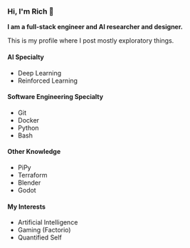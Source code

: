 ### Hi, I'm Rich 👋

**I am a full-stack engineer and AI researcher and designer.**

This is my profile where I post mostly exploratory things.

#### AI Specialty

- Deep Learning
- Reinforced Learning

#### Software Engineering Specialty

- Git
- Docker
- Python
- Bash

#### Other Knowledge

- PiPy
- Terraform
- Blender
- Godot

#### My Interests

- Artificial Intelligence
- Gaming (Factorio)
- Quantified Self
